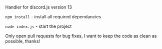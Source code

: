Handler for discord.js version 13

`npm install` - install all required dependancies

`node index.js` - start the project

Only open pull requests for bug fixes, I want to keep the code as clean as
possible, thanks!

